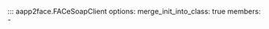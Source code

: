 ::: aapp2face.FACeSoapClient
    options:
      merge_init_into_class: true
      members:
        -
